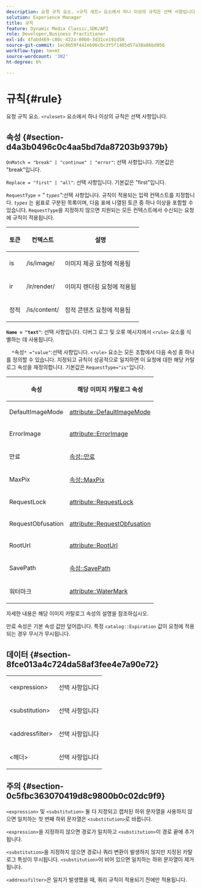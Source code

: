 ```yaml
---
description: 요청 규칙 요소. <규칙 세트> 요소에서 하나 이상의 규칙은 선택 사항입니다.
solution: Experience Manager
title: 규칙
feature: Dynamic Media Classic,SDK/API
role: Developer,Business Practitioner
exl-id: 4fabd469-c80c-422a-80b0-3d31ce191d58
source-git-commit: 1ec8b59f442eb96c6c3f5f1405d57a38a86bd056
workflow-type: tm+mt
source-wordcount: '302'
ht-degree: 6%

---
```


# 규칙{#rule}

요청 규칙 요소. `<ruleset>` 요소에서 하나 이상의 규칙은 선택 사항입니다.

## 속성 {#section-d4a3b0496c0c4aa5bd7da87203b9379b}

`OnMatch = "break" | "continue" | "error"`: 선택 사항입니다. 기본값은 &quot;break&quot;입니다.

`Replace = "first" | "all"`: 선택 사항입니다. 기본값은 &quot;first&quot;입니다.

`RequestType` =  *&quot; `types`&quot;*:선택 사항입니다. 규칙이 적용되는 입력 컨텍스트를 지정합니다. *`types`* 는 쉼표로 구분된 목록이며, 다음 표에 나열된 토큰 중 하나 이상을 포함할 수 있습니다. `RequestType`을 지정하지 않으면 지원되는 모든 컨텍스트에서 수신되는 요청에 규칙이 적용됩니다.

<table id="table_4935E1ED03624DA6AF3F8DC9AAA10237"> 
 <thead> 
  <tr> 
   <th class="entry"> <p><b>토큰</b> </p> </th> 
   <th class="entry"> <p><b>컨텍스트</b> </p> </th> 
   <th class="entry"> <p><b>설명</b> </p> </th> 
  </tr> 
 </thead>
 <tbody> 
  <tr> 
   <td> <p> <span class="codeph"> is</span> </p> </td> 
   <td> <p> <span class="filepath"> /is/image/</span> </p> </td> 
   <td> <p>이미지 제공 요청에 적용됨 </p> </td> 
  </tr> 
  <tr> 
   <td> <p> <span class="codeph"> ir</span> </p> </td> 
   <td> <p> <span class="filepath"> /ir/render/</span> </p> </td> 
   <td> <p>이미지 렌더링 요청에 적용됨 </p> </td> 
  </tr> 
  <tr> 
   <td> <p> <span class="codeph"> 정적</span> </p> </td> 
   <td> <p> <span class="filepath"> /is/content/</span> </p> </td> 
   <td> <p>정적 콘텐츠 요청에 적용됨 </p> </td> 
  </tr> 
 </tbody> 
</table>

**`Name = "text"`**: 선택 사항입니다. 디버그 로그 및 오류 메시지에서 `<rule>` 요소를 식별하는 데 사용됩니다.

`  *`속성`* ="value"`:선택 사항입니다. `<rule>` 요소는 모든 조합에서 다음 속성 중 하나를 정의할 수 있습니다. 지정되고 규칙이 성공적으로 일치하면 이 요청에 대한 해당 카탈로그 속성을 재정의합니다. 기본값은 `RequestType="is"`입니다.

<table id="table_67AED5BEADDF4DAC99B5EF46438C1ABC"> 
 <thead> 
  <tr> 
   <th class="entry"> <b> <span class="varname"> 속성  </span> </b> </th> 
   <th class="entry"> <p>해당 이미지 카탈로그 속성 </p> </th> 
  </tr> 
 </thead>
 <tbody> 
  <tr> 
   <td> <p> <span class="codeph"> DefaultImageMode</span> </p> </td> 
   <td> <p><a href="../../../../../is-api/image-catalog/image-serving-api-ref/c-image-catalog-reference/c-attributes-reference/r-defaultimagemode.md#reference-8a996af162f84e46bbe9e6e0d4e26782" type="reference" format="dita" scope="local"> attribute::DefaultImageMode</a> </p> </td> 
  </tr> 
  <tr> 
   <td> <p> <span class="codeph"> ErrorImage</span> </p> </td> 
   <td> <p><a href="../../../../../is-api/image-catalog/image-serving-api-ref/c-image-catalog-reference/c-attributes-reference/r-errorimage.md#reference-c494d5d8b2584fe3800f35baabd0292c" type="reference" format="dita" scope="local"> attribute::ErrorImage</a> </p> </td> 
  </tr> 
  <tr> 
   <td> <p> <span class="codeph"> 만료</span> </p> </td> 
   <td> <p> <a href="../../../../../is-api/image-catalog/image-serving-api-ref/c-image-catalog-reference/c-attributes-reference/r-expiration.md#reference-a0bf4686425d4e00b8014c4950fb62b7" type="reference" format="dita" scope="local"> 속성::만료</a> </p> </td> 
  </tr> 
  <tr> 
   <td> <p> <span class="codeph"> MaxPix</span> </p> </td> 
   <td> <p><a href="../../../../../is-api/image-catalog/image-serving-api-ref/c-image-catalog-reference/c-attributes-reference/r-maxpix.md#reference-e167d396ac794079ba8b5e6eb16eeda5" type="reference" format="dita" scope="local"> 속성::MaxPix  </a> </p> </td> 
  </tr> 
  <tr> 
   <td> <p> <span class="codeph"> RequestLock</span> </p> </td> 
   <td> <p> <a href="../../../../../is-api/image-catalog/image-serving-api-ref/c-image-catalog-reference/c-attributes-reference/r-requestlock.md#reference-8bbe2f581be847d3b9fa123e8e5e94b0" type="reference" format="dita" scope="local"> attribute::RequestLock</a> </p> </td> 
  </tr> 
  <tr> 
   <td> <p> <span class="codeph"> RequestObfusation</span> </p> </td> 
   <td> <p> <a href="../../../../../is-api/image-catalog/image-serving-api-ref/c-image-catalog-reference/c-attributes-reference/r-requestobfuscation.md#reference-730a3330253343f893419ebd52baf0bd" type="reference" format="dita" scope="local"> attribute::RequestObfusation</a> </p> </td> 
  </tr> 
  <tr> 
   <td> <p> <span class="codeph"> RootUrl</span> </p> </td> 
   <td> <p> <a href="../../../../../is-api/image-catalog/image-serving-api-ref/c-image-catalog-reference/c-attributes-reference/r-rooturl.md#reference-3b0e43881020409cbe642366913cf137" type="reference" format="dita" scope="local"> attribute::RootUrl</a> </p> </td> 
  </tr> 
  <tr> 
   <td> <p> <span class="codeph"> SavePath</span> </p> </td> 
   <td> <p> <a href="../../../../../is-api/image-catalog/image-serving-api-ref/c-image-catalog-reference/c-attributes-reference/r-savepath.md#reference-9c4686dc153b41d8a0751cde83615432" type="reference" format="dita" scope="local"> 속성::SavePath</a> </p> </td> 
  </tr> 
  <tr> 
   <td> <p> <span class="codeph"> 워터마크</span> </p> </td> 
   <td> <p><a href="../../../../../is-api/image-catalog/image-serving-api-ref/c-image-catalog-reference/c-attributes-reference/r-watermark.md#reference-942b50acb2dd43a5ae498dc41ea9ac9b" type="reference" format="dita" scope="local"> attribute::WaterMark</a> </p> </td> 
  </tr> 
 </tbody> 
</table>

자세한 내용은 해당 이미지 카탈로그 속성의 설명을 참조하십시오.

만료 속성은 기본 속성 값만 덮어씁니다. 특정 `catalog::Expiration` 값이 요청에 적용되는 경우 무시가 무시됩니다.

## 데이터 {#section-8fce013a4c724da58af3fee4e7a90e72}

<table id="simpletable_4F1C03671DA942A3A332B2C686A63C52"> 
 <tr class="strow"> 
  <td class="stentry"> <p><span class="codeph"> &lt;expression&gt;</span> </p></td> 
  <td class="stentry"> <p>선택 사항입니다 </p></td> 
 </tr> 
 <tr class="strow"> 
  <td class="stentry"> <p><span class="codeph"> &lt;substitution&gt;</span> </p></td> 
  <td class="stentry"> <p>선택 사항입니다 </p></td> 
 </tr> 
 <tr class="strow"> 
  <td class="stentry"> <p><span class="codeph"> &lt;addressfilter&gt;</span> </p></td> 
  <td class="stentry"> <p>선택 사항입니다 </p></td> 
 </tr> 
 <tr class="strow"> 
  <td class="stentry"> <p><span class="codeph"> &lt;헤더&gt;</span> </p></td> 
  <td class="stentry"> <p>선택 사항입니다 </p></td> 
 </tr> 
</table>

## 주의 {#section-0c5fbc363070419d8c9800b0c02dc9f9}

`<expression>` 및 `<substitution>` 둘 다 지정되고 캡처된 하위 문자열을 사용하지 않으면 일치하는 첫 번째 하위 문자열은 `<substitution>`로 바뀝니다.

`<expression>`을 지정하지 않으면 경로가 일치하고 `<substitution>`이 경로 끝에 추가됩니다.

`<substitution>`을 지정하지 않으면 경로나 쿼리 변환이 발생하지 않지만 지정된 카탈로그 특성이 무시됩니다. `<substitution>`이 비어 있으면 일치하는 하위 문자열이 제거됩니다.

`<addressfilter>`은 일치가 발생했을 때, 쿼리 규칙이 적용되기 전에만 적용됩니다.
